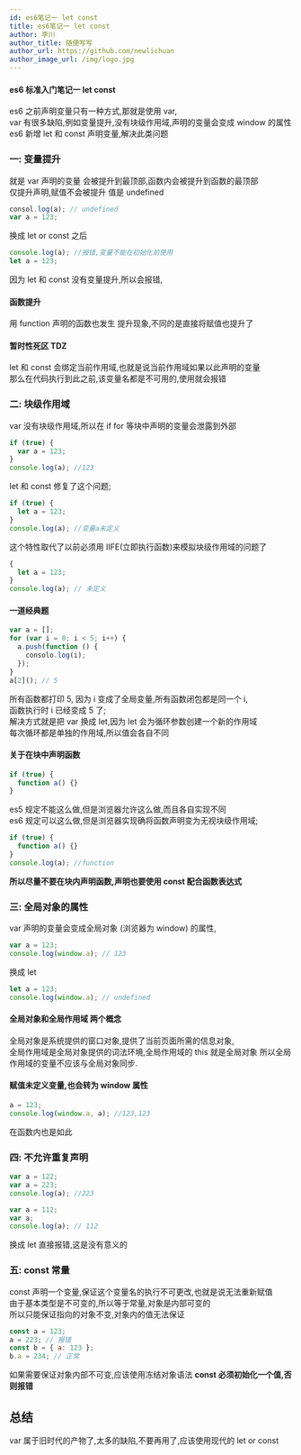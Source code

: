 ```yaml
---
id: es6笔记一 let const
title: es6笔记一 let const
author: 李川
author_title: 随便写写
author_url: https://github.com/newlichuan
author_image_url: /img/logo.jpg
---
```


#### es6 标准入门笔记一 let const

<!--truncate-->

es6 之前声明变量只有一种方式,那就是使用 var,  
var 有很多缺陷,例如变量提升,没有块级作用域,声明的变量会变成 window 的属性  
es6 新增 let 和 const 声明变量,解决此类问题

### 一: 变量提升

就是 var 声明的变量 会被提升到最顶部,函数内会被提升到函数的最顶部  
仅提升声明,赋值不会被提升 值是 undefined

```js
consol.log(a); // undefined
var a = 123;
```

换成 let or const 之后

```js
console.log(a); //报错,变量不能在初始化前使用
let a = 123;
```

因为 let 和 const 没有变量提升,所以会报错,

#### 函数提升

用 function 声明的函数也发生 提升现象,不同的是直接将赋值也提升了

#### 暂时性死区 TDZ

let 和 const 会绑定当前作用域,也就是说当前作用域如果以此声明的变量  
那么在代码执行到此之前,该变量名都是不可用的,使用就会报错

### 二: 块级作用域

var 没有块级作用域,所以在 if for 等块中声明的变量会泄露到外部

```js
if (true) {
  var a = 123;
}
console.log(a); //123
```

let 和 const 修复了这个问题;

```js
if (true) {
  let a = 123;
}
console.log(a); //变量a未定义
```

这个特性取代了以前必须用 IIFE(立即执行函数)来模拟块级作用域的问题了

```js
{
  let a = 123;
}
console.log(a); // 未定义
```

#### 一道经典题

```js
var a = [];
for (var i = 0; i < 5; i++) {
  a.push(function () {
    consolo.log(i);
  });
}
a[2](); // 5
```

所有函数都打印 5, 因为 i 变成了全局变量,所有函数闭包都是同一个 i,  
函数执行时 i 已经变成 5 了;  
解决方式就是把 var 换成 let,因为 let 会为循环参数创建一个新的作用域  
每次循环都是单独的作用域,所以值会各自不同

#### 关于在块中声明函数

```js
if (true) {
  function a() {}
}
```

es5 规定不能这么做,但是浏览器允许这么做,而且各自实现不同  
es6 规定可以这么做,但是浏览器实现确将函数声明变为无视块级作用域;

```js
if (true) {
  function a() {}
}
console.log(a); //function
```

**所以尽量不要在块内声明函数,声明也要使用 const 配合函数表达式**

### 三: 全局对象的属性

var 声明的变量会变成全局对象 (浏览器为 window) 的属性,

```js
var a = 123;
console.log(window.a); // 123
```

换成 let

```js
let a = 123;
console.log(window.a); // undefined
```

#### 全局对象和全局作用域 两个概念

全局对象是系统提供的窗口对象,提供了当前页面所需的信息对象,  
全局作用域是全局对象提供的词法环境,全局作用域的 this 就是全局对象
所以全局作用域的变量不应该与全局对象同步.

#### 赋值未定义变量,也会转为 window 属性

```js
a = 123;
console.log(window.a, a); //123,123
```

在函数内也是如此

### 四: 不允许重复声明

```js
var a = 122;
var a = 223;
console.log(a); //223
```

```js
var a = 112;
var a;
console.log(a); // 112
```

换成 let 直接报错,这是没有意义的

### 五: const 常量

const 声明一个变量,保证这个变量名的执行不可更改,也就是说无法重新赋值  
由于基本类型是不可变的,所以等于常量,对象是内部可变的  
所以只能保证指向的对象不变,对象内的值无法保证

```js
const a = 123;
a = 223; // 报错
const b = { a: 123 };
b.a = 234; // 正常
```

如果需要保证对象内部不可变,应该使用冻结对象语法
**const 必须初始化一个值,否则报错**

## 总结

var 属于旧时代的产物了,太多的缺陷,不要再用了,应该使用现代的 let or const
